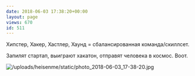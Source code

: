 ```yaml
---
date: 2018-06-03 17:38:20+00:00
layout: page
views: 670
id: 511
---
```


Хипстер, Хакер, Хастлер, Хаунд = сбалансированная команда/скиллсет. 

Запилят стартап, выиграют хакатон, отправят человека в космос. Воот.



![/uploads/heisenme/static/photo_2018-06-03_17-38-20.jpg](/uploads/heisenme/static/photo_2018-06-03_17-38-20.jpg)
